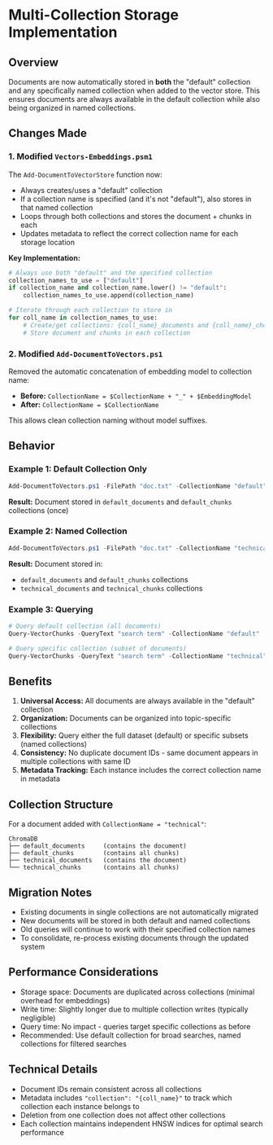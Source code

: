 # Multi-Collection Storage Implementation

## Overview

Documents are now automatically stored in **both** the "default" collection and any specifically named collection when added to the vector store. This ensures documents are always available in the default collection while also being organized in named collections.

## Changes Made

### 1. Modified `Vectors-Embeddings.psm1`

The `Add-DocumentToVectorStore` function now:
- Always creates/uses a "default" collection
- If a collection name is specified (and it's not "default"), also stores in that named collection
- Loops through both collections and stores the document + chunks in each
- Updates metadata to reflect the correct collection name for each storage location

**Key Implementation:**
```python
# Always use both "default" and the specified collection
collection_names_to_use = ["default"]
if collection_name and collection_name.lower() != "default":
    collection_names_to_use.append(collection_name)

# Iterate through each collection to store in
for coll_name in collection_names_to_use:
    # Create/get collections: {coll_name}_documents and {coll_name}_chunks
    # Store document and chunks in each collection
```

### 2. Modified `Add-DocumentToVectors.ps1`

Removed the automatic concatenation of embedding model to collection name:
- **Before:** `CollectionName = $CollectionName + "_" + $EmbeddingModel`
- **After:** `CollectionName = $CollectionName`

This allows clean collection naming without model suffixes.

## Behavior

### Example 1: Default Collection Only
```powershell
Add-DocumentToVectors.ps1 -FilePath "doc.txt" -CollectionName "default"
```
**Result:** Document stored in `default_documents` and `default_chunks` collections (once)

### Example 2: Named Collection
```powershell
Add-DocumentToVectors.ps1 -FilePath "doc.txt" -CollectionName "technical"
```
**Result:** Document stored in:
- `default_documents` and `default_chunks` collections
- `technical_documents` and `technical_chunks` collections

### Example 3: Querying
```powershell
# Query default collection (all documents)
Query-VectorChunks -QueryText "search term" -CollectionName "default"

# Query specific collection (subset of documents)
Query-VectorChunks -QueryText "search term" -CollectionName "technical"
```

## Benefits

1. **Universal Access:** All documents are always available in the "default" collection
2. **Organization:** Documents can be organized into topic-specific collections
3. **Flexibility:** Query either the full dataset (default) or specific subsets (named collections)
4. **Consistency:** No duplicate document IDs - same document appears in multiple collections with same ID
5. **Metadata Tracking:** Each instance includes the correct collection name in metadata

## Collection Structure

For a document added with `CollectionName = "technical"`:

```
ChromaDB
├── default_documents     (contains the document)
├── default_chunks        (contains all chunks)
├── technical_documents   (contains the document)
└── technical_chunks      (contains all chunks)
```

## Migration Notes

- Existing documents in single collections are not automatically migrated
- New documents will be stored in both default and named collections
- Old queries will continue to work with their specified collection names
- To consolidate, re-process existing documents through the updated system

## Performance Considerations

- Storage space: Documents are duplicated across collections (minimal overhead for embeddings)
- Write time: Slightly longer due to multiple collection writes (typically negligible)
- Query time: No impact - queries target specific collections as before
- Recommended: Use default collection for broad searches, named collections for filtered searches

## Technical Details

- Document IDs remain consistent across all collections
- Metadata includes `"collection": "{coll_name}"` to track which collection each instance belongs to
- Deletion from one collection does not affect other collections
- Each collection maintains independent HNSW indices for optimal search performance
